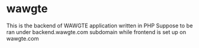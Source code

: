 # wawgte
This is the backend of WAWGTE application written in PHP
Suppose to be ran under backend.wawgte.com subdomain while frontend is set up on wawgte.com
